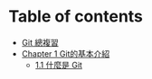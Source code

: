 # Table of contents

* [Git 總複習](README.md)
* [Chapter 1 Git的基本介紹](<Chapter 1 Git的基本介紹/README.md>)
  * [1.1 什麼是 Git](<Chapter 1 Git的基本介紹/1.1 什麼是 Git.md>)
